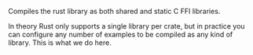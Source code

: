 Compiles the rust library as both shared and static C FFI libraries.

In theory Rust only supports a single library per crate, but in practice you can configure any number of examples to be compiled as any kind of library. This is what we do here.
